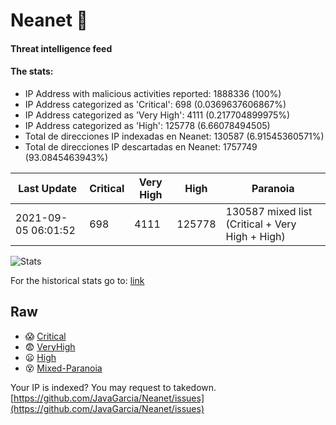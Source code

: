 # Neanet :hocho:
#### Threat intelligence feed
#### The stats:

- IP Address with malicious activities reported: 1888336 (100%)
- IP Address categorized as 'Critical':  698 (0.0369637606867%)
- IP Address categorized as 'Very High':  4111 (0.217704899975%)
- IP Address categorized as 'High':  125778 (6.66078494505)
- Total de direcciones IP indexadas en Neanet:  130587 (6.91545360571%)
- Total de direcciones IP descartadas en Neanet:  1757749 (93.0845463943%)

| Last Update | Critical | Very High | High | Paranoia |
| --- | --- | --- | --- | --- |
| 2021-09-05 06:01:52 | 698 | 4111 | 125778 | 130587 mixed list (Critical + Very High + High)|

![Stats](https://docs.google.com/spreadsheets/d/e/2PACX-1vSnaNMIXVabIpDJjufMlzH7poXnshF3mgd8Is1g9ytUEzVsP5my4Trn8f-xkoLLQ38xpL3HtmUexLo6/pubchart?oid=501124687&format=image)

For the historical stats go to: [link](/stats.csv)
## Raw
- :scream: [Critical](https://raw.githubusercontent.com/JavaGarcia/Neanet/master/blacklists/neanet_critical.txt)
- :fearful: [VeryHigh](https://raw.githubusercontent.com/JavaGarcia/Neanet/master/blacklists/neanet_veryHigh.txtt)
- :frowning: [High](https://raw.githubusercontent.com/JavaGarcia/Neanet/master/blacklists/neanet_high.txt)
- :dizzy_face: [Mixed-Paranoia](https://raw.githubusercontent.com/JavaGarcia/Neanet/master/blacklists/neanet_all.txt)


Your IP is indexed? You may request to takedown. [https://github.com/JavaGarcia/Neanet/issues](https://github.com/JavaGarcia/Neanet/issues)



































































































































































































































































































































































































































































































































































































































































































































































































































































































































































































































































































































































































































































































































































































































































































































































































































































































































































































































































































































































































































































































































































































































































































































































































































































































































































































































































































































































































































































































































































































































































































































































































































































































































































































































































































































































































































































































































































































































































































































































































































































































































































































































































































































































































































































































































































































































































































































































































































































































































































































































































































































































































































































































































































































































































































































































































































































































































































































































































































































































































































































































































































































































































































































































































































































































































































































































































































































































































































































































































































































































































































































































































































































































































































































































































































































































































































































































































































































































































































































































































































































































































































































































































































































































































































































































































































































































































































































